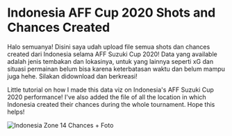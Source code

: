 # Indonesia AFF Cup 2020 Shots and Chances Created
Halo semuanya! Disini saya udah upload file semua shots dan chances created dari Indonesia selama AFF Suzuki Cup 2020! Data yang available adalah jenis tembakan dan lokasinya, untuk yang lainnya seperti xG dan situasi permainan belum bisa karena keterbatasan waktu dan belum mampu juga hehe. Silakan didownload dan berkreasi!

Little tutorial on how I made this data viz on Indonesia's AFF Suzuki Cup 2020 performance! I've also added the file of all the location in which Indonesia created their chances during the whole tournament. Hope this helps!

![Indonesia Zone 14 Chances + Foto](https://user-images.githubusercontent.com/85993139/152278897-41eb9cbb-76d7-4910-8921-4d51ece82efe.png)
